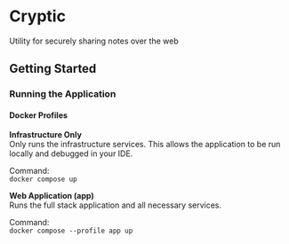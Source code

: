 # Cryptic

Utility for securely sharing notes over the web

## Getting Started

### Running the Application

#### Docker Profiles

**Infrastructure Only**  
Only runs the infrastructure services. This allows the application to be run locally and debugged in your IDE.

Command:  
`docker compose up`  

**Web Application (app)**  
Runs the full stack application and all necessary services.

Command:  
`docker compose --profile app up`
